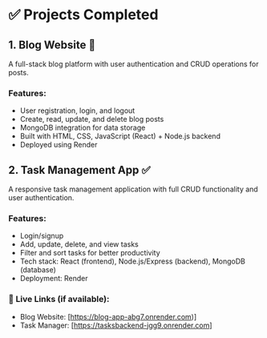 # ✅ Projects Completed

## 1. Blog Website 📝
A full-stack blog platform with user authentication and CRUD operations for posts.

### Features:
- User registration, login, and logout
- Create, read, update, and delete blog posts
- MongoDB integration for data storage
- Built with HTML, CSS, JavaScript (React) + Node.js backend
- Deployed using Render

## 2. Task Management App ✅
A responsive task management application with full CRUD functionality and user authentication.

### Features:
- Login/signup
- Add, update, delete, and view tasks
- Filter and sort tasks for better productivity
- Tech stack: React (frontend), Node.js/Express (backend), MongoDB (database)
- Deployment: Render

### 🔗 Live Links (if available):
- Blog Website: [https://blog-app-abg7.onrender.com)]
- Task Manager: [https://tasksbackend-jgg9.onrender.com]